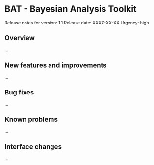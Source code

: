 BAT - Bayesian Analysis Toolkit
===============================

Release notes for version:    1.1
Release date:                 XXXX-XX-XX
Urgency:                      high

Overview
--------

...


New features and improvements
---------------------------

...


Bug fixes
---------

...


Known problems
--------------

...


Interface changes
-----------------

...
